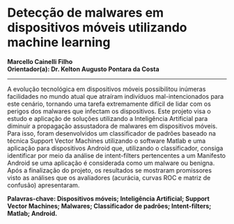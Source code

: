 # Detecção de malwares em dispositivos móveis utilizando machine learning
**Marcello Cainelli Filho**  
**Orientador(a): Dr. Kelton Augusto Pontara da Costa**
***
A evolução tecnológica em dispositivos móveis possibilitou inúmeras facilidades no mundo atual que atraíram indivíduos mal-intencionados para este cenário, tornando uma tarefa extremamente difícil de lidar com os perigos dos malwares que infectam os dispositivos. Este projeto visa o estudo e aplicação de soluções utilizando a Inteligência Artificial para diminuir a propagação assustadora de malwares em dispositivos móveis. Para isso, foram desenvolvidos um classificador de padrões baseado na técnica Support Vector Machines utilizando o software Matlab e uma aplicação para dispositivos Android que, utilizando o classificador, consiga identificar por meio da análise de intent-filters pertencentes a um Manifesto Android se uma aplicação é considerada como um malware ou benigna. Após a finalização do projeto, os resultados se mostraram promissores visto as análises que os avaliadores (acurácia, curvas ROC e matriz de confusão) apresentaram.  

**Palavras-chave: Dispositivos móveis; Inteligência Artificial; Support Vector Machines; Malwares; Classificador de padrões; Intent-filters; Matlab; Android.**